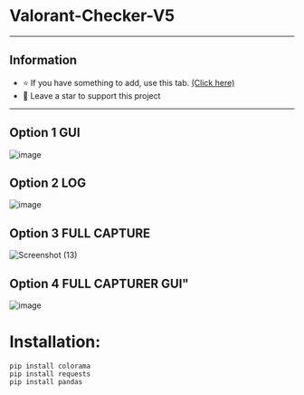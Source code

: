 # Valorant-Checker-V5
-----
## Information
- ⭐ If you have something to add, use this tab. [(Click here)](https://github.com/Reynaxy/Valorant-Account-Checker/pulls)
- 🎈 Leave a star to support this project
-----

## Option 1 GUI
![image](https://user-images.githubusercontent.com/90693180/180217407-bf6e6ad4-f7d3-4cdf-8d34-d2d5a94dc342.png)
## Option 2 LOG
![image](https://user-images.githubusercontent.com/90693180/180217673-99da55e8-f2f0-4a07-8cc0-466db8af1c24.png)
## Option 3 FULL CAPTURE
![Screenshot (13)](https://user-images.githubusercontent.com/90693180/180263866-087ebd50-2b19-4ca5-b842-1d7e5c3fbfd3.png)
## Option 4 FULL CAPTURER GUI"
![image](https://user-images.githubusercontent.com/90693180/180521708-9a545009-761d-4bc6-af99-e6cb3b2dea9d.png)

# Installation:
```
pip install colorama
pip install requests
pip install pandas
```
